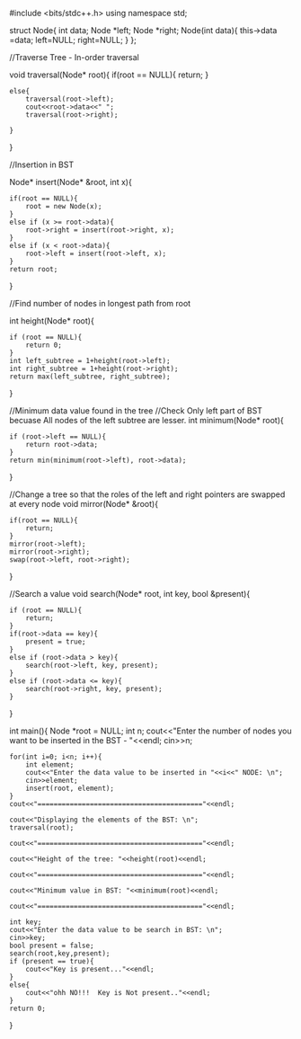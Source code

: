 #include <bits/stdc++.h>
using namespace std;

struct Node{
    int data;
    Node *left;
    Node *right;
    Node(int data){
        this->data =data;
        left=NULL;
        right=NULL;
    }
};

//Traverse Tree - In-order traversal

void traversal(Node* root){
    if(root == NULL){
        return;
    }

    else{
        traversal(root->left);
        cout<<root->data<<" ";
        traversal(root->right);

    }
}

//Insertion in BST

Node* insert(Node* &root, int x){
    
    if(root == NULL){
        root = new Node(x);
    }
    else if (x >= root->data){
        root->right = insert(root->right, x);
    }
    else if (x < root->data){
        root->left = insert(root->left, x);
    }
    return root;
}

//Find number of nodes in longest path from root

int height(Node* root){

    if (root == NULL){
        return 0;
    }
    int left_subtree = 1+height(root->left);
    int right_subtree = 1+height(root->right);
    return max(left_subtree, right_subtree);
}

//Minimum data value found in the tree
//Check Only left part of BST becuase All nodes of the left subtree are lesser.
int minimum(Node* root){

    if (root->left == NULL){
        return root->data;
    }
    return min(minimum(root->left), root->data);
}

//Change a tree so that the roles of the left and right pointers are swapped at every node
void mirror(Node* &root){

    if(root == NULL){
        return;
    }
    mirror(root->left);
    mirror(root->right);
    swap(root->left, root->right);
}

//Search a value
void search(Node* root, int key, bool &present){

    if (root == NULL){
        return;
    }
    if(root->data == key){
        present = true;
    }
    else if (root->data > key){
        search(root->left, key, present);
    }
    else if (root->data <= key){
        search(root->right, key, present);
    }
}

int main(){
    Node *root = NULL;
    int n;
    cout<<"Enter the number of nodes you want to be inserted in the BST - "<<endl;
    cin>>n;

    for(int i=0; i<n; i++){
        int element;
        cout<<"Enter the data value to be inserted in "<<i<<" NODE: \n";
        cin>>element;
        insert(root, element);
    }
    cout<<"========================================="<<endl;
    
    cout<<"Displaying the elements of the BST: \n";
    traversal(root);

    cout<<"========================================="<<endl;

    cout<<"Height of the tree: "<<height(root)<<endl;

    cout<<"========================================="<<endl;

    cout<<"Minimum value in BST: "<<minimum(root)<<endl;
       
    cout<<"========================================="<<endl;

    int key;
    cout<<"Enter the data value to be search in BST: \n";
    cin>>key;
    bool present = false;
    search(root,key,present);
    if (present == true){
        cout<<"Key is present..."<<endl;
    }
    else{
        cout<<"ohh NO!!!  Key is Not present.."<<endl;
    }
    return 0;
}
